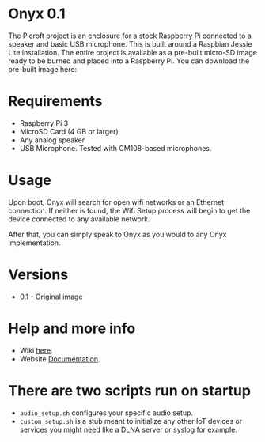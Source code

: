 # Onyx 0.1

The Picroft project is an enclosure for a stock Raspberry Pi connected to a speaker and basic USB microphone.  This is built around a Raspbian Jessie Lite installation.  The entire project is available as a pre-built micro-SD image ready to be burned and placed into a Raspberry Pi.  You can download the pre-built image here:


# Requirements

* Raspberry Pi 3
* MicroSD Card (4 GB or larger)
* Any analog speaker
* USB Microphone.  Tested with CM108-based microphones.

# Usage

Upon boot, Onyx will search for open wifi networks or an Ethernet connection.  If neither is found, the Wifi Setup process will begin to get the device connected to any available network.

After that, you can simply speak to Onyx as you would to any Onyx implementation.

# Versions

* 0.1 - Original image

# Help and more info
- Wiki [here](https://github.com/OnyxProject/enclosure-onyx/wiki).  
- Website [Documentation](https://onyxlabs.fr/).

# There are two scripts run on startup
* `audio_setup.sh` configures your specific audio setup.
* `custom_setup.sh` is a stub meant to initialize any other IoT devices or services you might need like a DLNA server or syslog for example.
